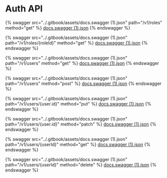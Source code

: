 # Auth API

{% swagger src="../.gitbook/assets/docs.swagger (1).json" path="/v1/roles" method="get" %}
[docs.swagger (1).json](<../.gitbook/assets/docs.swagger (1).json>)
{% endswagger %}

{% swagger src="../.gitbook/assets/docs.swagger (1).json" path="/v1/roles/{roleId}" method="get" %}
[docs.swagger (1).json](<../.gitbook/assets/docs.swagger (1).json>)
{% endswagger %}

{% swagger src="../.gitbook/assets/docs.swagger (1).json" path="/v1/users" method="get" %}
[docs.swagger (1).json](<../.gitbook/assets/docs.swagger (1).json>)
{% endswagger %}

{% swagger src="../.gitbook/assets/docs.swagger (1).json" path="/v1/users" method="post" %}
[docs.swagger (1).json](<../.gitbook/assets/docs.swagger (1).json>)
{% endswagger %}

{% swagger src="../.gitbook/assets/docs.swagger (1).json" path="/v1/users/{user.id}" method="put" %}
[docs.swagger (1).json](<../.gitbook/assets/docs.swagger (1).json>)
{% endswagger %}

{% swagger src="../.gitbook/assets/docs.swagger (1).json" path="/v1/users/{user.id}" method="patch" %}
[docs.swagger (1).json](<../.gitbook/assets/docs.swagger (1).json>)
{% endswagger %}

{% swagger src="../.gitbook/assets/docs.swagger (1).json" path="/v1/users/{userId}" method="get" %}
[docs.swagger (1).json](<../.gitbook/assets/docs.swagger (1).json>)
{% endswagger %}

{% swagger src="../.gitbook/assets/docs.swagger (1).json" path="/v1/users/{userId}" method="delete" %}
[docs.swagger (1).json](<../.gitbook/assets/docs.swagger (1).json>)
{% endswagger %}
